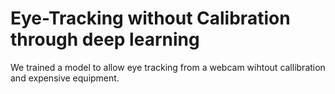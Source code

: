 # Eye-Tracking without Calibration through deep learning


We trained a model to allow eye tracking from a webcam wihtout callibration and expensive equipment.
